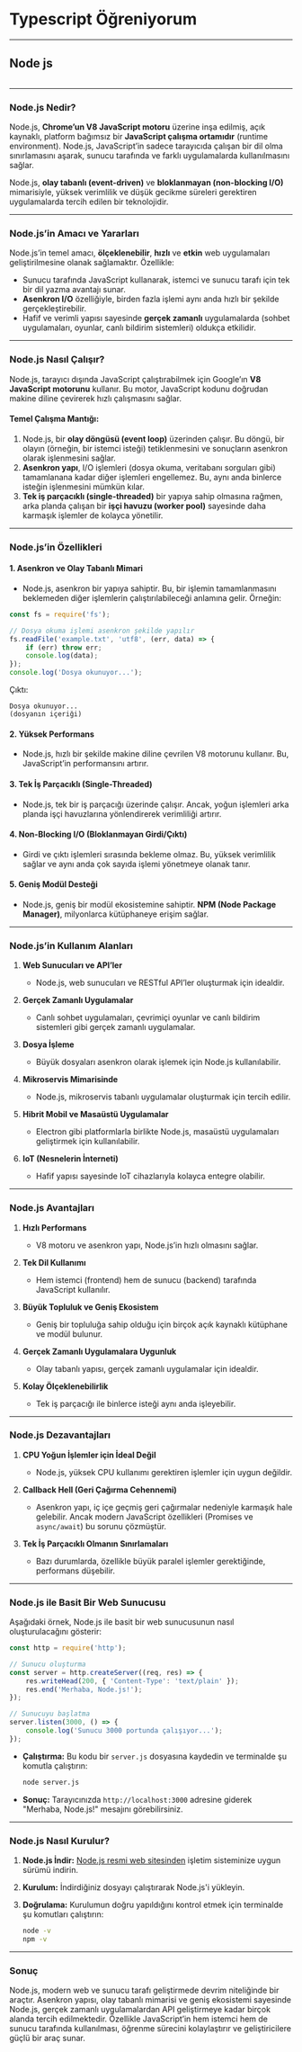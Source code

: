 # Typescript Öğreniyorum 
---

## Node js
```sh

```
---

### **Node.js Nedir?**

Node.js, **Chrome’un V8 JavaScript motoru** üzerine inşa edilmiş, açık kaynaklı, platform bağımsız bir **JavaScript çalışma ortamıdır** (runtime environment). Node.js, JavaScript’in sadece tarayıcıda çalışan bir dil olma sınırlamasını aşarak, sunucu tarafında ve farklı uygulamalarda kullanılmasını sağlar. 

Node.js, **olay tabanlı (event-driven)** ve **bloklanmayan (non-blocking I/O)** mimarisiyle, yüksek verimlilik ve düşük gecikme süreleri gerektiren uygulamalarda tercih edilen bir teknolojidir.

---

### **Node.js’in Amacı ve Yararları**

Node.js’in temel amacı, **ölçeklenebilir**, **hızlı** ve **etkin** web uygulamaları geliştirilmesine olanak sağlamaktır. Özellikle:

- Sunucu tarafında JavaScript kullanarak, istemci ve sunucu tarafı için tek bir dil yazma avantajı sunar.
- **Asenkron I/O** özelliğiyle, birden fazla işlemi aynı anda hızlı bir şekilde gerçekleştirebilir.
- Hafif ve verimli yapısı sayesinde **gerçek zamanlı** uygulamalarda (sohbet uygulamaları, oyunlar, canlı bildirim sistemleri) oldukça etkilidir.

---

### **Node.js Nasıl Çalışır?**

Node.js, tarayıcı dışında JavaScript çalıştırabilmek için Google’ın **V8 JavaScript motorunu** kullanır. Bu motor, JavaScript kodunu doğrudan makine diline çevirerek hızlı çalışmasını sağlar.

#### **Temel Çalışma Mantığı:**
1. Node.js, bir **olay döngüsü (event loop)** üzerinden çalışır. Bu döngü, bir olayın (örneğin, bir istemci isteği) tetiklenmesini ve sonuçların asenkron olarak işlenmesini sağlar.
2. **Asenkron yapı**, I/O işlemleri (dosya okuma, veritabanı sorguları gibi) tamamlanana kadar diğer işlemleri engellemez. Bu, aynı anda binlerce isteğin işlenmesini mümkün kılar.
3. **Tek iş parçacıklı (single-threaded)** bir yapıya sahip olmasına rağmen, arka planda çalışan bir **işçi havuzu (worker pool)** sayesinde daha karmaşık işlemler de kolayca yönetilir.

---

### **Node.js’in Özellikleri**

#### 1. **Asenkron ve Olay Tabanlı Mimari**
- Node.js, asenkron bir yapıya sahiptir. Bu, bir işlemin tamamlanmasını beklemeden diğer işlemlerin çalıştırılabileceği anlamına gelir. Örneğin:

```javascript
const fs = require('fs');

// Dosya okuma işlemi asenkron şekilde yapılır
fs.readFile('example.txt', 'utf8', (err, data) => {
    if (err) throw err;
    console.log(data);
});
console.log('Dosya okunuyor...');
```

Çıktı:
```
Dosya okunuyor...
(dosyanın içeriği)
```

#### 2. **Yüksek Performans**
- Node.js, hızlı bir şekilde makine diline çevrilen V8 motorunu kullanır. Bu, JavaScript’in performansını artırır.

#### 3. **Tek İş Parçacıklı (Single-Threaded)**
- Node.js, tek bir iş parçacığı üzerinde çalışır. Ancak, yoğun işlemleri arka planda işçi havuzlarına yönlendirerek verimliliği artırır.

#### 4. **Non-Blocking I/O (Bloklanmayan Girdi/Çıktı)**
- Girdi ve çıktı işlemleri sırasında bekleme olmaz. Bu, yüksek verimlilik sağlar ve aynı anda çok sayıda işlemi yönetmeye olanak tanır.

#### 5. **Geniş Modül Desteği**
- Node.js, geniş bir modül ekosistemine sahiptir. **NPM (Node Package Manager)**, milyonlarca kütüphaneye erişim sağlar.

---

### **Node.js’in Kullanım Alanları**

1. **Web Sunucuları ve API’ler**
   - Node.js, web sunucuları ve RESTful API’ler oluşturmak için idealdir.

2. **Gerçek Zamanlı Uygulamalar**
   - Canlı sohbet uygulamaları, çevrimiçi oyunlar ve canlı bildirim sistemleri gibi gerçek zamanlı uygulamalar.

3. **Dosya İşleme**
   - Büyük dosyaları asenkron olarak işlemek için Node.js kullanılabilir.

4. **Mikroservis Mimarisinde**
   - Node.js, mikroservis tabanlı uygulamalar oluşturmak için tercih edilir.

5. **Hibrit Mobil ve Masaüstü Uygulamalar**
   - Electron gibi platformlarla birlikte Node.js, masaüstü uygulamaları geliştirmek için kullanılabilir.

6. **IoT (Nesnelerin İnterneti)**
   - Hafif yapısı sayesinde IoT cihazlarıyla kolayca entegre olabilir.

---

### **Node.js Avantajları**

1. **Hızlı Performans**
   - V8 motoru ve asenkron yapı, Node.js’in hızlı olmasını sağlar.

2. **Tek Dil Kullanımı**
   - Hem istemci (frontend) hem de sunucu (backend) tarafında JavaScript kullanılır.

3. **Büyük Topluluk ve Geniş Ekosistem**
   - Geniş bir topluluğa sahip olduğu için birçok açık kaynaklı kütüphane ve modül bulunur.

4. **Gerçek Zamanlı Uygulamalara Uygunluk**
   - Olay tabanlı yapısı, gerçek zamanlı uygulamalar için idealdir.

5. **Kolay Ölçeklenebilirlik**
   - Tek iş parçacığı ile binlerce isteği aynı anda işleyebilir.

---

### **Node.js Dezavantajları**

1. **CPU Yoğun İşlemler için İdeal Değil**
   - Node.js, yüksek CPU kullanımı gerektiren işlemler için uygun değildir.

2. **Callback Hell (Geri Çağırma Cehennemi)**
   - Asenkron yapı, iç içe geçmiş geri çağırmalar nedeniyle karmaşık hale gelebilir. Ancak modern JavaScript özellikleri (Promises ve `async/await`) bu sorunu çözmüştür.

3. **Tek İş Parçacıklı Olmanın Sınırlamaları**
   - Bazı durumlarda, özellikle büyük paralel işlemler gerektiğinde, performans düşebilir.

---

### **Node.js ile Basit Bir Web Sunucusu**

Aşağıdaki örnek, Node.js ile basit bir web sunucusunun nasıl oluşturulacağını gösterir:

```javascript
const http = require('http');

// Sunucu oluşturma
const server = http.createServer((req, res) => {
    res.writeHead(200, { 'Content-Type': 'text/plain' });
    res.end('Merhaba, Node.js!');
});

// Sunucuyu başlatma
server.listen(3000, () => {
    console.log('Sunucu 3000 portunda çalışıyor...');
});
```

- **Çalıştırma:**
  Bu kodu bir `server.js` dosyasına kaydedin ve terminalde şu komutla çalıştırın:
  ```bash
  node server.js
  ```

- **Sonuç:**
  Tarayıcınızda `http://localhost:3000` adresine giderek "Merhaba, Node.js!" mesajını görebilirsiniz.

---

### **Node.js Nasıl Kurulur?**

1. **Node.js İndir:**
   [Node.js resmi web sitesinden](https://nodejs.org) işletim sisteminize uygun sürümü indirin.

2. **Kurulum:**
   İndirdiğiniz dosyayı çalıştırarak Node.js'i yükleyin.

3. **Doğrulama:**
   Kurulumun doğru yapıldığını kontrol etmek için terminalde şu komutları çalıştırın:
   ```bash
   node -v
   npm -v
   ```

---

### **Sonuç**

Node.js, modern web ve sunucu tarafı geliştirmede devrim niteliğinde bir araçtır. Asenkron yapısı, olay tabanlı mimarisi ve geniş ekosistemi sayesinde Node.js, gerçek zamanlı uygulamalardan API geliştirmeye kadar birçok alanda tercih edilmektedir. Özellikle JavaScript’in hem istemci hem de sunucu tarafında kullanılması, öğrenme sürecini kolaylaştırır ve geliştiricilere güçlü bir araç sunar.